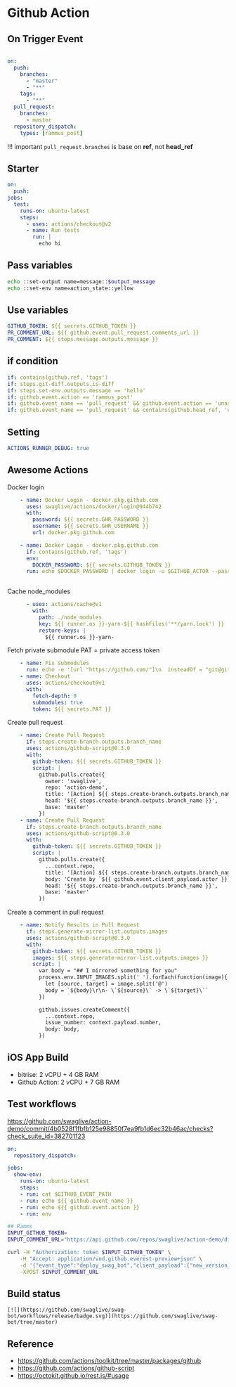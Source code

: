 # Github Action
## On Trigger Event
```yaml

on:
  push:
    branches:
      - "master"
      - "**"
    tags:
      - "**"
  pull_request:
    branches:
      - master
  repository_dispatch:
    types: [rammus_post]
```

!!! important
    `pull_request.branches` is base on **ref**, not **head_ref**

## Starter
```yaml
on:
  push:
jobs:
  test:
    runs-on: ubuntu-latest
    steps:
      - uses: actions/checkout@v2
      - name: Run tests
        run: |
          echo hi
```

## Pass variables
```bash
echo ::set-output name=message::$output_message
echo ::set-env name=action_state::yellow
```

## Use variables
```yaml
GITHUB_TOKEN: ${{ secrets.GITHUB_TOKEN }}
PR_COMMENT_URL: ${{ github.event.pull_request.comments_url }}
PR_COMMENT: ${{ steps.message.outputs.message }}
```

## if condition
```yaml
if: contains(github.ref, 'tags')
if: steps.git-diff.outputs.is-diff
if: steps.set-env.outputs.message == 'hello'
if: github.event.action == 'rammus_post'
if: github.event_name == 'pull_request' && github.event.action == 'unassigned'
if: github.event_name == 'pull_request' && contains(github.head_ref, 'update-swag-bot')
```

## Setting
```yaml
ACTIONS_RUNNER_DEBUG: true
```

## Awesome Actions
Docker login 
```yaml
    - name: Docker Login - docker.pkg.github.com
      uses: swaglive/actions/docker/login@944b742
      with:
        password: ${{ secrets.GHR_PASSWORD }}
        username: ${{ secrets.GHR_USERNAME }}
        url: docker.pkg.github.com

    - name: Docker Login - docker.pkg.github.com
      if: contains(github.ref, 'tags')
      env: 
        DOCKER_PASSWORD: ${{ secrets.GITHUB_TOKEN }}
      run: echo $DOCKER_PASSWORD | docker login -u $GITHUB_ACTOR --password-stdin docker.pkg.github.com
    
```

Cache node_modules
```yaml
      - uses: actions/cache@v1
        with:
          path: ./node_modules
          key: ${{ runner.os }}-yarn-${{ hashFiles('**/yarn.lock') }}
          restore-keys: |
            ${{ runner.os }}-yarn-
```

Fetch private submodule
PAT = private access token
```yaml
    - name: Fix submodules
      run: echo -e '[url "https://github.com/"]\n  insteadOf = "git@github.com:"' >> ~/.gitconfig
    - name: Checkout
      uses: actions/checkout@v1
      with:
        fetch-depth: 0
        submodules: true
        token: ${{ secrets.PAT }}
```

Create pull request
```yaml
    - name: Create Pull Request
      if: steps.create-branch.outputs.branch_name
      uses: actions/github-script@0.3.0
      with:
        github-token: ${{ secrets.GITHUB_TOKEN }}
        script: |
          github.pulls.create({
            owner: 'swaglive',
            repo: 'action-demo',
            title: '[Action] ${{ steps.create-branch.outputs.branch_name }}',
            head: '${{ steps.create-branch.outputs.branch_name }}',
            base: 'master'
          })
    - name: Create Pull Request
      if: steps.create-branch.outputs.branch_name
      uses: actions/github-script@0.3.0
      with:
        github-token: ${{ secrets.GITHUB_TOKEN }}
        script: |
          github.pulls.create({
            ...context.repo,
            title: '[Action] ${{ steps.create-branch.outputs.branch_name }}',
            body: 'Create by `${{ github.event.client_payload.actor }}`',
            head: '${{ steps.create-branch.outputs.branch_name }}',
            base: 'master'
          })
```

Create a comment in pull request
```yaml
    - name: Notify Results in Pull Request
      if: steps.generate-mirror-list.outputs.images
      uses: actions/github-script@0.3.0
      with:
        github-token: ${{ secrets.GITHUB_TOKEN }}
        images: ${{ steps.generate-mirror-list.outputs.images }}
        script: |
          var body = "## I mirrored something for you"
          process.env.INPUT_IMAGES.split(' ').forEach(function(image){
            let [source, target] = image.split('@')
            body = `${body}\r\n- \`${source}\` -> \`${target}\``
          })

          github.issues.createComment({
            ...context.repo,
            issue_number: context.payload.number,
            body: body,
          })
```

## iOS App Build
- bitrise: 2 vCPU + 4 GB RAM
- Github Action: 2 vCPU + 7 GB RAM


## Test workflows
https://github.com/swaglive/action-demo/commit/4b0528f1fbfb125e98850f7ea9fb1d6ec32b46ac/checks?check_suite_id=382701123
```yaml
on: 
  repository_dispatch:

jobs:
  show-env:
    runs-on: ubuntu-latest
    steps:
    - run: cat $GITHUB_EVENT_PATH
    - run: echo ${{ github.event_name }}
    - run: echo ${{ github.event.action }}
    - run: env
```

```bash
## Ramms
INPUT_GITHUB_TOKEN=
INPUT_COMMENT_URL="https://api.github.com/repos/swaglive/action-demo/dispatches"

curl -H "Authorization: token $INPUT_GITHUB_TOKEN" \
    -H "Accept: application/vnd.github.everest-preview+json" \
    -d '{"event_type":"deploy_swag_bot","client_payload":{"new_version_image":"echo-server:96b2166", "new_version_sha":"96b2166","actor":"Rammus Xu"}}' \
    -XPOST $INPUT_COMMENT_URL

```

## Build status
```
[![](https://github.com/swaglive/swag-bot/workflows/release/badge.svg)](https://github.com/swaglive/swag-bot/tree/master)
```


## Reference
- https://github.com/actions/toolkit/tree/master/packages/github
- https://github.com/actions/github-script
- https://octokit.github.io/rest.js/#usage
